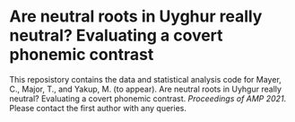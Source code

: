 # Are neutral roots in Uyghur really neutral? Evaluating a covert phonemic contrast

This reposistory contains the data and statistical analysis code for Mayer, C., Major, T., and Yakup, M. (to appear). Are neutral roots in Uyhgur really neutral? Evaluating a covert phonemic contrast. _Proceedings of AMP 2021_. Please contact the first author with any queries.
